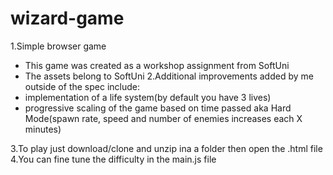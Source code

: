 # wizard-game
1.Simple browser game
- This game was created as a workshop assignment from SoftUni
- The assets belong to SoftUni
2.Additional improvements added by me outside of the spec include: 
- implementation of a life system(by default you have 3 lives)
- progressive scaling of the game based on time passed aka Hard Mode(spawn rate, speed and number of enemies increases each X minutes)

3.To play just download/clone and unzip ina a folder then open the .html file
4.You can fine tune the difficulty in the main.js file
